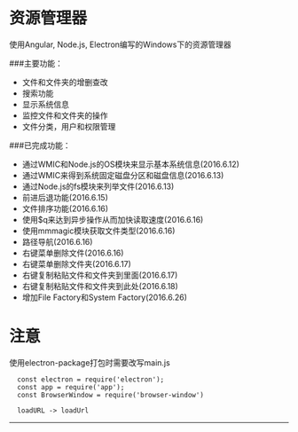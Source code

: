 # 资源管理器
  使用Angular, Node.js, Electron编写的Windows下的资源管理器

###主要功能：

  - 文件和文件夹的增删查改
  - 搜索功能
  - 显示系统信息
  - 监控文件和文件夹的操作
  - 文件分类，用户和权限管理

###已完成功能：

  - 通过WMIC和Node.js的OS模块来显示基本系统信息(2016.6.12)
  - 通过WMIC来得到系统固定磁盘分区和磁盘信息(2016.6.13)
  - 通过Node.js的fs模块来列举文件(2016.6.13)
  - 前进后退功能(2016.6.15)
  - 文件排序功能(2016.6.16)
  - 使用$q来达到异步操作从而加快读取速度(2016.6.16)
  - 使用mmmagic模块获取文件类型(2016.6.16)
  - 路径导航(2016.6.16)
  - 右键菜单删除文件(2016.6.16)
  - 右键菜单删除文件夹(2016.6.17)
  - 右键复制粘贴文件和文件夹到里面(2016.6.17)
  - 右键复制粘贴文件和文件夹到此处(2016.6.18)
  - 增加File Factory和System Factory(2016.6.26)

# 注意
  使用electron-package打包时需要改写main.js

  ```
    const electron = require('electron');
    const app = require('app');
    const BrowserWindow = require('browser-window')

    loadURL -> loadUrl
 ```

 ---

